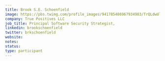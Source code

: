 ```yaml
---
title: Brook S.E. Schoenfield
image: https://pbs.twimg.com/profile_images/941785486967934983/TrQLdwUl_400x400.jpg
company: True Positives LLC
job_title: Principal Software Security Strategist,
linkedin: brookschoenfield
twitter: brkschoenfield 
website:
notes:
status: 
type: participant
---
```


<!-- put more details about participant here -->
